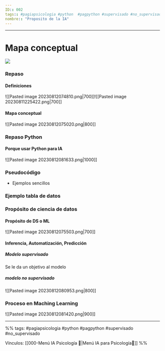 ```yaml
---
ID:: 002
tags:: #pagiapsicologia #python  #pagpython #supervisado #no_supervisado
nombre:: "Proposito de la IA"
---
```

___
# Mapa conceptual
![](https://www.youtube.com/watch?v=CU6N9eGexhw&list=PLon--J7mANNV6lQd3fWkpJXdiWosN4fF-&index=2)

### Repaso

  #### Definiciones
  ![[Pasted image 20230812074810.png|700]]![[Pasted image 20230811225422.png|700]]



  #### Mapa conceptual
  ![[Pasted image 20230812075020.png|800]]

### Repaso Python
#### Porque usar Python para IA

![[Pasted image 20230812081633.png|1000]]

### Pseudocódigo
- Ejemplos sencillos

###  Ejemplo tabla de datos


### Propósito de ciencia de datos
#### Propósito de DS o ML

![[Pasted image 20230812075503.png|700]]



  #### Inferencia, Automatización, Predicción

##### Modelo supervisado
Se le da un objetivo al modelo

##### modelo no supervisado
![[Pasted image 20230812080953.png|800]]


### Proceso en Maching Learning
![[Pasted image 20230812081420.png|900]]







___

%%
tags: #pagiapsicologia #python  #pagpython #supervisado #no_supervisado

Vínculos:   [[000-Menú IA Psicología 📃|Menú IA para Psicología📃]]
%%